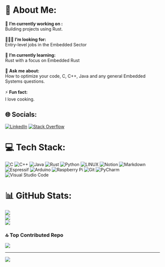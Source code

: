 # 💫 About Me:
🔭 **I’m currently working on :**  <br>Building projects using Rust.<br>
<br>👨🏼‍💻 **I’m looking for:**  <br>Entry-level jobs in the Embedded Sector<br>
<br>🌱 **I’m currently learning:**  <br>Rust with a focus on Embedded Rust<br><br>💬 **Ask me about:**  <br>How to optimize your code, C, C++, Java and any general Embedded Systems questions.<br>
<br>⚡ **Fun fact:**  <br>I love cooking.


## 🌐 Socials:
[![LinkedIn](https://img.shields.io/badge/LinkedIn-%230077B5.svg?logo=linkedin&logoColor=white)](www.linkedin.com/in/anush-rathod) 
[![Stack Overflow](https://img.shields.io/badge/-Stackoverflow-FE7A16?logo=stack-overflow&logoColor=white)]([https://stackoverflow.com/users/20331641](https://stackoverflow.com/users/26361620/anush-rathore)) 


# 💻 Tech Stack:
![C](https://img.shields.io/badge/c-%2300599C.svg?style=for-the-badge&logo=c&logoColor=white)
![C++](https://img.shields.io/badge/c++-%2300599C.svg?style=for-the-badge&logo=c%2B%2B&logoColor=white)
![Java](https://img.shields.io/badge/java-%23ED8B00.svg?style=for-the-badge&logo=openjdk&logoColor=white)
![Rust](https://img.shields.io/badge/rust-%23000000.svg?style=for-the-badge&logo=rust&logoColor=white)
![Python](https://img.shields.io/badge/python-3670A0?style=for-the-badge&logo=python&logoColor=ffdd54)
![LINUX](https://img.shields.io/badge/Linux-FCC624?style=for-the-badge&logo=linux&logoColor=black) 
![Notion](https://img.shields.io/badge/Notion-%23000000.svg?style=for-the-badge&logo=notion&logoColor=white)
![Markdown](https://img.shields.io/badge/markdown-%23000000.svg?style=for-the-badge&logo=markdown&logoColor=white)
![Espressif](https://img.shields.io/badge/espressif-E7352C.svg?style=for-the-badge&logo=espressif&logoColor=white)
![Arduino](https://img.shields.io/badge/-Arduino-00979D?style=for-the-badge&logo=Arduino&logoColor=white)
![Raspberry Pi](https://img.shields.io/badge/-RaspberryPi-C51A4A?style=for-the-badge&logo=Raspberry-Pi)
![Git](https://img.shields.io/badge/git-%23F05033.svg?style=for-the-badge&logo=git&logoColor=white)
![PyCharm](https://img.shields.io/badge/pycharm-143?style=for-the-badge&logo=pycharm&logoColor=black&color=black&labelColor=green)
![Visual Studio Code](https://img.shields.io/badge/Visual%20Studio%20Code-0078d7.svg?style=for-the-badge&logo=visual-studio-code&logoColor=white)


# 📊 GitHub Stats:
![](https://github-readme-stats.vercel.app/api?username=anushr03&theme=dark&hide_border=false&include_all_commits=false&count_private=false)<br/>
![](https://github-readme-streak-stats.herokuapp.com/?user=anushr03&theme=dark&hide_border=false)<br/>
![](https://github-readme-stats.vercel.app/api/top-langs/?username=anushr03&theme=dark&hide_border=false&include_all_commits=false&count_private=false&layout=compact)

### 🔝 Top Contributed Repo
![](https://github-contributor-stats.vercel.app/api?username=anushr03&limit=5&theme=tokyonight&combine_all_yearly_contributions=true)

---
[![](https://visitcount.itsvg.in/api?id=anushr03&label=Profile%20Views&color=5&icon=5&pretty=true)](https://visitcount.itsvg.in)
